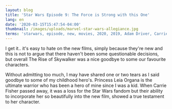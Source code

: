 ```yaml
---
layout: blog
title: 'Star Wars Episode 9: The Force is Strong with this One'
lang: en
date: '2020-03-15T15:47:54-04:00'
thumbnail: /images/uploads/marvel-star-wars-allegiance.jpg
terms: 'starwars, episode, new, movies, 2020, 2019, Adam Driver, Carrie Fisher'
---
```

I get it.. it's easy to hate on the new films, simply because they're new and this is not to argue that there haven't been some questionable decisions, but overall The Rise of Skywalker was a nice goodbye to some our favourite characters. 

Without admitting too much, I may have shared one or two tears as I said goodbye to some of my childhood hero's. Princess Leia Organa is the ultimate warrior who has been a hero of mine since I was a kid. When Carrie Fisher passed away, it was a loss for the Star Wars fandom but their ability to incorporate her so beautifully into the new film, showed a true testament to her character.

